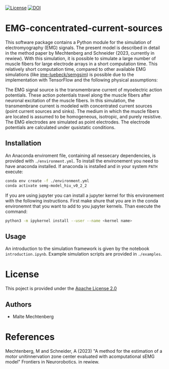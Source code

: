 [![License](https://img.shields.io/badge/License-Apache_2.0-blue.svg)](https://opensource.org/licenses/Apache-2.0)
[![DOI](https://zenodo.org/badge/DOI/10.5281/zenodo.7696161.svg)](https://doi.org/10.5281/zenodo.7696161)

# EMG-concentrated-current-sources

This software package contains a Python module for the simulation of electromyography (EMG) signals.
The present model is described in detail in the method paper by Mechtenberg and Schneider (2023, currently in rewiew).
With this simulation, it is possible to simulate a large number of muscle fibers for large electrode arrays in a short computation time.
This relatively short computation time, compared to other available EMG simulations (like [ime-luebeck/semgsim](https://github.com/ime-luebeck/semgsim)) is possible due to the implementation with TensorFlow and the following physical assumptions:

The EMG signal source is the transmembrane current of myoelectric action potentials.
These action potentials travel along the muscle fibers after neuronal excitation of the muscle fibers.
In this simulation, the transmembrane current is modeled with concentrated current sources (point current sources and sinks).
The medium in which the muscle fibers are located is assumed to be homogeneous, isotropic, and purely
resistive. The EMG electrodes are simulated as point electrodes. The electrode potentials are
calculated under qusistatic conditions.

## Installation

An Anaconda enviroment file, containing all nessecary dependencies, is provided with `./environment.yml`.
To install the environement you need to have anaconda installed. If anaconda is installed and in your
system `PATH` execute:

```bash
conda env create -f ./environment.yml
conda activate semg-model_hiu_v0_2_2
```

If you are using jupyter you can install a jupyter kernel for this environement
with the following instructions.
First make shure that you are in the conda environemnt that you want to add to you jupyter kernels.
Than execute the command:

```bash
python3 -m ipykernel install --user --name <kernel name>
```

## Usage

An introduction to the simulation framework is given by the notebook `introduction.ipynb`.
Example simulation scripts are provided in `./examples`.

# License

This poject is provided under the [Apache License 2.0](LICENSE)

## Authors

- Malte Mechtenberg

# References

Mechtenberg, M and Schneider, A (2023) "A method for the estimation of a motor unitinnervation zone center evaluated with acomputational sEMG model" Frontiers in Neurorobotics. in rewiew.
